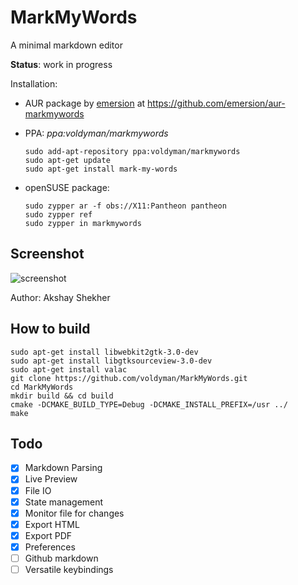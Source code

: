 # MarkMyWords

A minimal markdown editor

**Status**: work in progress

Installation:
* AUR package by [emersion](https://github.com/emersion) at https://github.com/emersion/aur-markmywords
* PPA: _ppa:voldyman/markmywords_
  
  ```shell
  sudo add-apt-repository ppa:voldyman/markmywords
  sudo apt-get update
  sudo apt-get install mark-my-words
  ```
* openSUSE package:

  ```shell
  sudo zypper ar -f obs://X11:Pantheon pantheon
  sudo zypper ref
  sudo zypper in markmywords
  ```

## Screenshot

![screenshot](https://github.com/voldyman/MarkMyWords/raw/master/screenshots/screenshot-2015-1-29.png)

Author: Akshay Shekher

## How to build

```shell
sudo apt-get install libwebkit2gtk-3.0-dev 
sudo apt-get install libgtksourceview-3.0-dev
sudo apt-get install valac
git clone https://github.com/voldyman/MarkMyWords.git
cd MarkMyWords
mkdir build && cd build 
cmake -DCMAKE_BUILD_TYPE=Debug -DCMAKE_INSTALL_PREFIX=/usr ../
make
```

## Todo

- [x] Markdown Parsing
- [x] Live Preview
- [x] File IO
- [x] State management
- [x] Monitor file for changes
- [x] Export HTML
- [x] Export PDF
- [x] Preferences
- [ ] Github markdown
- [ ] Versatile keybindings
